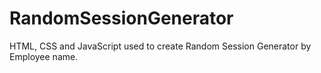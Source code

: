 # RandomSessionGenerator
HTML, CSS and JavaScript used to create Random Session Generator by Employee name.
